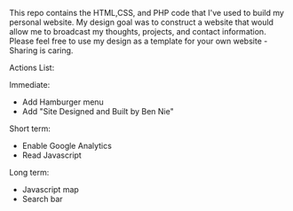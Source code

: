 This repo contains the HTML,CSS, and PHP code that I've used to build my personal website.
My design goal was to construct a website that would allow me to broadcast my thoughts, projects, and contact information.
Please feel free to use my design as a template for your own website - Sharing is caring.

Actions List:

Immediate:
- Add Hamburger menu
- Add "Site Designed and Built by Ben Nie"

Short term:
- Enable Google Analytics
- Read Javascript

Long term:
- Javascript map
- Search bar

